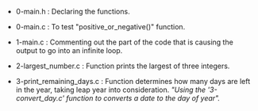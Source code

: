 * 0-main.h : Declaring the functions.

* 0-main.c : To test "positive_or_negative()" function.

* 1-main.c : Commenting out the part of the code that is causing the output to go into an infinite loop.

* 2-largest_number.c : Function prints the largest of three integers.

* 3-print_remaining_days.c : Function determines how many days are left in the year, taking leap year into consideration. 
    _"Using the '3-convert_day.c' function to converts a date to the day of year"._
